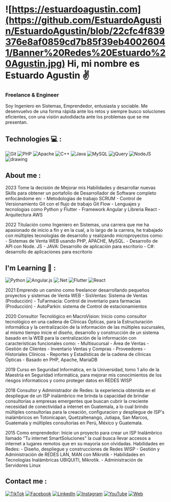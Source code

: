 # ![https://estuardoagustin.com](https://github.com/EstuardoAgustin/EstuardoAgustin/blob/22cfc4f839376e8af0859cd7b85f39eb40026041/Banner%20Redes%20Estuardo%20Agustin.jpg) Hi, mi nombre es Estuardo Agustin  :v:
### Freelance &  Engineer

Soy Ingeniero en Sistemas, 
Emprendedor, entusiasta y sociable. Me desenvuelvo de una forma rápida ante los retos y siempre busco soluciones eficientes, 
con una visión autodidacta ante los problemas que se me presentan.

## Technologies :computer: :
![Git](https://img.shields.io/badge/git-%23F05033.svg?style=for-the-badge&logo=git&logoColor=white)
![PHP](https://img.shields.io/badge/php-%23777BB4.svg?style=for-the-badge&logo=php&logoColor=white)
![Apache](https://img.shields.io/badge/apache-%23D42029.svg?style=for-the-badge&logo=apache&logoColor=white)
![C++](https://img.shields.io/badge/c++-%2300599C.svg?style=for-the-badge&logo=c%2B%2B&logoColor=white)
![Java](https://img.shields.io/badge/java-%23ED8B00.svg?style=for-the-badge&logo=openjdk&logoColor=white)
![MySQL](https://img.shields.io/badge/mysql-%2300f.svg?style=for-the-badge&logo=mysql&logoColor=white)
	![jQuery](https://img.shields.io/badge/jquery-%230769AD.svg?style=for-the-badge&logo=jquery&logoColor=white)
 ![NodeJS](https://img.shields.io/badge/node.js-6DA55F?style=for-the-badge&logo=node.js&logoColor=white)
<img src=https://upload.wikimedia.org/wikipedia/commons/thumb/8/80/MikroTik_Logo_%282022%29.svg/2560px-MikroTik_Logo_%282022%29.svg.png alt="drawing" width="15%"/>

## About me :
2023 Tome la decisión de Mejorar mis Habilidades y desarrollar nuevas Skills para obtener un portafolio de Desarrollador de Software completo enfocándome en:
	- Metodologías de trabajo SCRUM
	- Control de Versionamiento Git con el flujo de trabajo Git Flow 
 	- Lenguajes y tecnologias como Python y Flutter
  	- Framework Angular y Libreria React
   	- Arquitectura AWS

2022 Titulación como Ingeniero en Sistemas, una carrera que me ha apasionado de inicio a fin y en la cual, a lo largo de la carrera, he trabajado con múltiples tecnologías de desarrollo y realizando microproyectos como:
	- Sistemas de Venta WEB usando PHP, APACHE, MySQL.
	- Desarrollo de API con Node. JS
 	- JAVA: Desarrollo de aplicación para escritorio
  	- C#: desarrollo de aplicaciones para escritorio

## I'm Learning :muscle: :
![Python](https://img.shields.io/badge/python-3670A0?style=for-the-badge&logo=python&logoColor=ffdd54)
![Angular.js](https://img.shields.io/badge/angular.js-%23E23237.svg?style=for-the-badge&logo=angularjs&logoColor=white)
![.Net](https://img.shields.io/badge/.NET-5C2D91?style=for-the-badge&logo=.net&logoColor=white)
![Flutter](https://img.shields.io/badge/Flutter-%2302569B.svg?style=for-the-badge&logo=Flutter&logoColor=white)
![React](https://img.shields.io/badge/react-%2320232a.svg?style=for-the-badge&logo=react&logoColor=%2361DAFB)

2021 Emprendo un camino como freelancer desarrollando pequeños proyectos y sistemas de Venta WEB
	- SisVentas: Sistema de Ventas (Producción)
	- TuFarmacia: Control de inventario para farmacias (Producción)
 	- AutoParkin: sistema de Control de estacionamientos 
  
2020 Consultor Tecnológico en MacroVision:
Inicio como consultor tecnológico en una cadena de Clínicas Ópticas, para la Estructuración informática y la centralización de la información de las múltiples sucursales, al mismo tiempo inicie el diseño, desarrollo y construcción de un sistema basado en la WEB para la centralización de la información con características funcionales como:
	- Multisucursal 
	- Área de Ventas
 	- Gestión de Clientes
 	- Inventario Ventas y Compras
 	- Proveedores
 	- Historiales Clínicos
	- Reportes y Estadísticas de la cadena de clínicas Ópticas
 	- Basado en PHP, Apache, MariaDB

2019 Curso en Seguridad Informática, en la Universidad, tomo 1 año de la Maestría en Seguridad informática, para mejorar mis conocimientos de los riesgos informaticos y como proteger datos en REDES WISP

2018 Consultor y Administrador de Redes:
la experiencia obtenida en el despliegue de un ISP inalámbrico me brinda la capacidad de brindar consultorías a empresas emergentes que buscan cubrir la creciente necesidad de conectividad a internet en Guatemala, a lo cual brindo múltiples consultorías para la creación, configuracion y despliegue de ISP's inalámbricos en Totonicapan, Quetzaltenango, Jutiapa, San Marcos, Guatemala y múltiples consultorías en Perú, México y Guatemala.

2015 Como emprendedor:
Inicie un proyecto para crear un ISP Inalámbrico llamado "Tu internet SmartSoluciones" la cual busca llevar accesos a internet a lugares remotos que en su mayoria son olvidadas.
Habilidades en Redes: 
	- Diseño, despliegue y construcciones de Redes WISP 
	- Gestión y Administración de REDES LAN, MAN con Mikrotik 
	- Habilidades en Tecnologías Inalámbricas UBIQUITI, Mikrotik.
	- Administración de Servidores Linux


##  Contact me  :
[![TikTok](https://img.shields.io/badge/TikTok-@ing.estuardoagustin-69C9D0?style=for-the-badge&logo=tiktok&logoColor=white&labelColor=101010)](https://tiktok.com/@Ing.EstuardoAgustin)
[![Facebook](https://img.shields.io/badge/Facebook-@Ing.EstuardoAgustin-1877F2?style=for-the-badge&logo=facebook&logoColor=white&labelColor=101010)](https://facebook.com/Ing.EstuardoAgustin)
[![LinkedIn](https://img.shields.io/badge/LinkedIn-estuardoagustin-0077B5?style=for-the-badge&logo=linkedin&logoColor=white&labelColor=101010)](https://www.linkedin.com/in/estuardoagustin)
[![Instagram](https://img.shields.io/badge/Instagram-@Ing.EstuardoAgustin-E4405F?style=for-the-badge&logo=instagram&logoColor=white&labelColor=101010)](https://instagram.com/Ing.EstuardoAgustin)
[![YouTube](https://img.shields.io/badge/YouTube-Ing.EstuardoAgustin-FF0000?style=for-the-badge&logo=youtube&logoColor=white&labelColor=101010)](https://youtube.com/@Ing.EstuardoAgustin)
[![Web](https://img.shields.io/badge/Web-estuardoagustin.com-14a1f0?style=for-the-badge&logo=dev.to&logoColor=white&labelColor=101010)](https://estuardoagustin.com)


<!--
**EstuardoAgustin/EstuardoAgustin** is a ✨ _special_ ✨ repository because its `README.md` (this file) appears on your GitHub profile.

Here are some ideas to get you started:

- 🔭 I’m currently working on ...
- 🌱 I’m currently learning ...
- 👯 I’m looking to collaborate on ...
- 🤔 I’m looking for help with ...
- 💬 Ask me about ...
- 📫 How to reach me: ...
- 😄 Pronouns: ...
- ⚡ Fun fact: ...
-->
